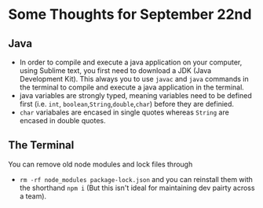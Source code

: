 # Some Thoughts for September 22nd

## Java
- In order to compile and execute a java application on your computer, using Sublime text, you first need to download a JDK (Java Development Kit). This always you to use `javac` and `java` commands in the terminal to compile and execute a java application in the terminal. 
- java variables are strongly typed, meaning variables need to be defined first (i.e. `int`, `boolean`,`String`,`double`,`char`) before they are definied. 
- `char` variabales are encased in single quotes whereas `String` are encased in double quotes.  

## The Terminal 

You can remove old node modules and lock files through 
- `rm -rf node_modules package-lock.json` and you can reinstall them with the shorthand `npm i` (But this isn't ideal for maintaining dev pairty across a team). 

